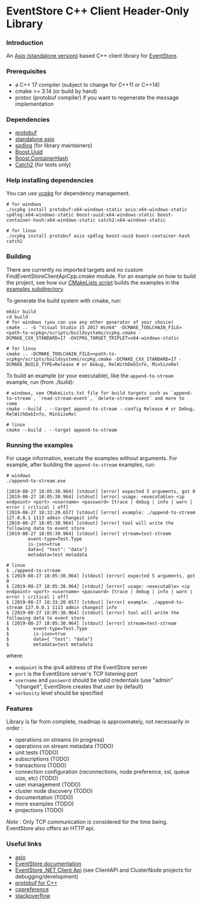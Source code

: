 # EventStore C++ Client Header-Only Library

### Introduction

An [Asio (standalone version)](https://www.boost.org/doc/libs/1_71_0/doc/html/boost_asio.html) based C++ client library for [EventStore](https://eventstore.org/).

### Prerequisites

- a C++ 17 compiler (subject to change for C++11 or C++14)
- cmake >= 3.14 (or build by hand)
- protoc (protobuf compiler) if you want to regenerate the message implementation

### Dependencies

- [protobuf](https://developers.google.com/protocol-buffers/)
- [standalone asio](https://www.boost.org/doc/libs/1_71_0/doc/html/boost_asio.html)
- [spdlog](https://github.com/gabime/spdlog) (for library maintainers)
- [Boost.Uuid](https://www.boost.org/doc/libs/1_71_0/libs/uuid/doc/index.html)
- [Boost.ContainerHash](https://www.boost.org/doc/libs/1_71_0/doc/html/hash.html)
- [Catch2](https://github.com/catchorg/Catch2) (for tests only)

### Help installing dependencies

You can use [vcpkg](https://github.com/microsoft/vcpkg) for dependency management. 

```
# for windows
./vcpkg install protobuf:x64-windows-static asio:x64-windows-static spdlog:x64-windows-static boost-uuid:x64-windows-static boost-container-hash:x64-windows-static catch2:x64-windows-static

# for linux
./vcpkg install protobuf asio spdlog boost-uuid boost-container-hash catch2
```

### Building

There are currently no imported targets and no custom FindEventStoreClientApiCpp.cmake module.
For an example on how to build the project, see how our [CMakeLists script](./CMakeLists.txt) builds the examples in the [examples subdirectory](./examples/).

To generate the build system with cmake, run:
```
mkdir build
cd build
# for windows (you can use any other generator of your choice)
cmake .. -G "Visual Studio 15 2017 Win64" -DCMAKE_TOOLCHAIN_FILE=<path-to-vcpkg>/scripts/buildsystems/vcpkg.cmake -DCMAKE_CXX_STANDARD=17 -DVCPKG_TARGET_TRIPLET=x64-windows-static

# for linux
cmake .. -DCMAKE_TOOLCHAIN_FILE=<path-to-vcpkg>/scripts/buildsystems/vcpkg.cmake -DCMAKE_CXX_STANDARD=17 -DCMAKE_BUILD_TYPE=Release # or Debug, RelWithDebInfo, MinSizeRel
```

To build an example (or your executable), like the `append-to-stream` example, run (from ./build):
```
# windows, see CMakeLists.txt file for build targets such as `append-to-stream`, `read-stream-event`, `delete-stream-event` and more to come
cmake --build . --target append-to-stream --config Release # or Debug, RelWithDebInfo, MinSizeRel

# linux
cmake --build . --target append-to-stream
```

### Running the examples

For usage information, execute the examples without arguments. For example, after building the `append-to-stream` examples, run:
```
# windows
./append-to-stream.exe

[2019-08-27 18:05:30.964] [stdout] [error] expected 5 arguments, got 0
[2019-08-27 18:05:30.964] [stdout] [error] usage: <executable> <ip endpoint> <port> <username> <password> [trace | debug | info | warn | error | critical | off]
[2019-08-27 18:33:20.657] [stdout] [error] example: ./append-to-stream 127.0.0.1 1113 admin changeit info
[2019-08-27 18:05:30.964] [stdout] [error] tool will write the following data to event store
[2019-08-27 18:05:30.964] [stdout] [error] stream=test-stream
        event-type=Test.Type
        is-json=true
        data={ "test": "data"}
        metadata=test metadata

# linux
$ ./append-to-stream
$ [2019-08-27 18:05:30.964] [stdout] [error] expected 5 arguments, got 0
$ [2019-08-27 18:05:30.964] [stdout] [error] usage: <executable> <ip endpoint> <port> <username> <password> [trace | debug | info | warn | error | critical | off]
$ [2019-08-27 18:33:20.657] [stdout] [error] example: ./append-to-stream 127.0.0.1 1113 admin changeit info
$ [2019-08-27 18:05:30.964] [stdout] [error] tool will write the following data to event store
$ [2019-08-27 18:05:30.964] [stdout] [error] stream=test-stream
$         event-type=Test.Type
$         is-json=true
$         data={ "test": "data"}
$         metadata=test metadata
```
where: 
- `endpoint` is the ipv4 address of the EventStore server
- `port` is the EventStore server's TCP listening port
- `username` and `password` should be valid credentials (use "admin" "changeit", EventStore creates that user by default)
- `verbosity` level should be specified

### Features

Library is far from complete, roadmap is approximately, not necessarily in order :

- operations on streams (in progress)
- operations on stream metadata (TODO)
- unit tests (TODO)
- subscriptions (TODO)
- transactions (TODO)
- connection configuration (reconnections, node preference, ssl, queue size, etc) (TODO)
- user management (TODO)
- cluster node discovery (TODO)
- documentation (TODO)
- more examples (TODO)
- projections (TODO)

*Note* : Only TCP communication is considered for the time being. EventStore also offers an HTTP api.

### Useful links

- [asio](https://www.boost.org/doc/libs/1_71_0/doc/html/boost_asio.html)
- [EventStore documentation](https://eventstore.org/docs/)
- [EventStore .NET Client Api](https://github.com/EventStore/EventStore) (see ClientAPI and ClusterNode projects for debugging/development)
- [protobuf for C++](https://developers.google.com/protocol-buffers/docs/cpptutorial)
- [cppreference](https://en.cppreference.com/w/)
- [stackoverflow](https://stackoverflow.com)